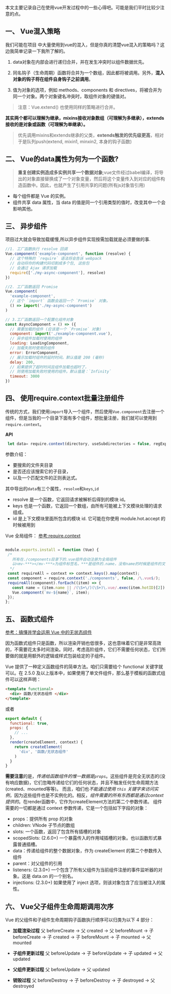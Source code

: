 本文主要记录自己在使用vue开发过程中的一些心得吧。可能是我们平时比较少注意的点。


## 一、 Vue混入策略
我们可能在项目 中大量使用到vue的混入，但是你真的清楚vue混入的策略吗？这边我简单记录一下我所了解的。

1.  data对象在内部会进行递归合并，并在发生冲突时以组件数据优先。

2. 同名钩子（生命周期）函数将合并为一个数组，因此都将被调用。另外，**混入对象的钩子将在组件自身钩子之前调用**。

3. 值为对象的选项，例如 methods、components 和 directives，将被合并为同一个对象。两个对象键名冲突时，取组件对象的键值对。

> 注意：Vue.extend() 也使用同样的策略进行合并。

**其实两个都可以理解为继承，mixins接收对象数组（可理解为多继承），extends接收的是对象或函数（可理解为单继承）。**

> 优先调用mixins和extends继承的父类，**extends触发的优先级更高**，相对于是队列push(extend, mixin1, minxin2, 本身的钩子函数)


## 二、 Vue的data属性为何为一个函数?

> **重复创建实例造成多实例共享一个数据对象**;vue文件经过babel编译，将导出的对象直接替换成了一个对象变量，然后将这个变量传入到对应的组件构造函数中。因此，也就产生了引用共享的问题(所有js对象皆引用)

- 每个组件都是 Vue 的实例。
- 组件共享 data 属性，当 data 的值是同一个引用类型的值时，改变其中一个会影响其他。

## 三、 异步组件
项目过大就会导致加载缓慢,所以异步组件实现按需加载就是必须要做的事.

```js
//1. 工厂函数执行 resolve 回调
Vue.component('example-component', function (resolve) {
  // 这个特殊的 `require` 语法将会告诉 webpack
  // 自动将你的构建代码切割成多个包, 这些包
  // 会通过 Ajax 请求加载
  require(['./my-async-component'], resolve)
})

//2. 工厂函数返回 Promise
Vue.component(
  'example-component',
  // 这个 `import` 函数会返回一个 `Promise` 对象。
  () => import('./my-async-component')
)

// 3.工厂函数返回一个配置化组件对象
const AsyncComponent = () => ({
  // 需要加载的组件 (应该是一个 `Promise` 对象)
  component: import('./example-component.vue'),
  // 异步组件加载时使用的组件
  loading: LoadingComponent,
  // 加载失败时使用的组件
  error: ErrorComponent,
  // 展示加载时组件的延时时间。默认值是 200 (毫秒)
  delay: 200,
  // 如果提供了超时时间且组件加载也超时了，
  // 则使用加载失败时使用的组件。默认值是：`Infinity`
  timeout: 3000
})

```

## 四、 使用require.context批量注册组件
传统的方式，我们使用`import`导入一个组件，然后使用`Vue.component`去注册一个组件，但是当我的一个目录下面有多个组件，想批量注册，我们就可以使用到`require.context`。

**API**

```js
 let data= require.context(directory, useSubdirectories = false, regExp = /^\.\//)
```
参数介绍：

- 要搜索的文件夹目录
- 是否还应该搜索它的子目录，
- 以及一个匹配文件的正则表达式。

其中导出的`data`有三个属性，`resolve`和`keys`,`id`

- resolve 是一个函数，它返回请求被解析后得到的模块 id。
- keys 也是一个函数，它返回一个数组，由所有可能被上下文模块处理的请求组成。
- id 是上下文模块里面所包含的模块 id. 它可能在你使用 module.hot.accept 的时候被用到

Vue 全局组件：
[参考:require.context](https://juejin.im/post/5ab8bcdb6fb9a028b77acdbd)

```js

module.exports.install = function (Vue) {
 /*
   所有在./components目录下的.vue组件自动注册为全局组件
   以<mv-***></mv-***>为组件标签名，***是组件的.name，没有name的时候是组件的文件名
  */
 const requireAll = context => context.keys().map(context);
 const component = require.context('./components', false, /\.vue$/);
 requireAll(component).forEach((item) => {
   const name = (item.name || /(\S+\/)(\S+)\.vue/.exec(item.hotID)[2]).toLowerCase();
   Vue.component(`mv-${name}`, item);
 });
};

```

## 五、 函数式组件
[参考：搞懂并学会运用 Vue 中的无状态组件](https://juejin.im/post/5dd5d1f8f265da4796659baf)

因为函数式组件只是函数，所以渲染开销也低很多，这也意味着它们是非常高效的，不需要花太多时间渲染。同时，考虑高阶组件，它们不需要任何状态，它们所要做的就是用额外的逻辑或样式包装给定的子组件。

Vue 提供了一种定义函数组件的简单方法。咱们只需要给个 functional 关键字就可以。在 2.5.0 及以上版本中，如果使用了单文件组件，那么基于模板的函数式组件可以这样声明：

```html
<template functional>
  <div> 函数/无状态组件 </div>
</template>

```

或者

```js
export default {
  functional: true,
  props: {
    // ...
  },
  render(createElement, context) {
    return createElement(
      'div', '函数/无状态组件'
    )
  }
}

```

**需要注意**的是，*传递给函数组件的惟一数据是`props`*。这些组件是完全无状态的(没有响应数据)，它们忽略传递给它们的任何状态，并且不触发任何生命周期方法(created、mounted等等)。
而且，咱们也*不能通过使用 `this` 关键字来访问实例*，因为这些组件也是不实例化的。相反，*组件需要的所有东西都是通过context提供的*。在render函数中，它作为createElement方法的第二个参数传递。
组件需要的一切都是通过 context 参数传递，它是一个包括如下字段的对象：

- props：提供所有 prop 的对象
- children: VNode 子节点的数组
- slots: 一个函数，返回了包含所有插槽的对象
- scopedSlots: (2.6.0+) 一个暴露传入的作用域插槽的对象。也以函数形式暴露普通插槽。
- data：传递给组件的整个数据对象，作为 createElement 的第二个参数传入组件
- parent：对父组件的引用
- listeners: (2.3.0+) 一个包含了所有父组件为当前组件注册的事件监听器的对象。这是 data.on 的一个别名。
- injections: (2.3.0+) 如果使用了 inject 选项，则该对象包含了应当被注入的属性。


## 六、 Vue父子组件生命周期调用次序

Vue 的父组件和子组件生命周期钩子函数执行顺序可以归类为以下 4 部分：

- **加载渲染过程**
父 beforeCreate -> 父 created -> 父 beforeMount -> 子 beforeCreate -> 子 created -> 子 beforeMount -> 子 mounted -> 父 mounted

- **子组件更新过程**
父 beforeUpdate -> 子 beforeUpdate -> 子 updated -> 父 updated

- **父组件更新过程**
父 beforeUpdate -> 父 updated

- **销毁过程**
父 beforeDestroy -> 子 beforeDestroy -> 子 destroyed -> 父 destroyed





